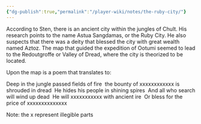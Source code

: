 ```yaml
---
{"dg-publish":true,"permalink":"/player-wiki/notes/the-ruby-city/"}
---
```


According to Sten, there is an ancient city within the jungles of Chult. His research points to the name Astua Sangdamas, or the Ruby City. He also suspects that there was a deity that blessed the city with great wealth named Aztoz. The map that guided the expedition of Ootumi seemed to lead to the Redoutgroffe or Valley of Dread, where the city is theorized to be located.

Upon the map is a poem that translates to:

Deep in the jungle passed fields of fire 
the bounty of xxxxxxxxxxxx is shrouded in dread 
He hides his people in shining spires 
And all who search will wind up dead 
He will xxxxxxxxxxx with ancient ire 
Or bless for the price of xxxxxxxxxxxxxx 

Note: the x represent illegible parts